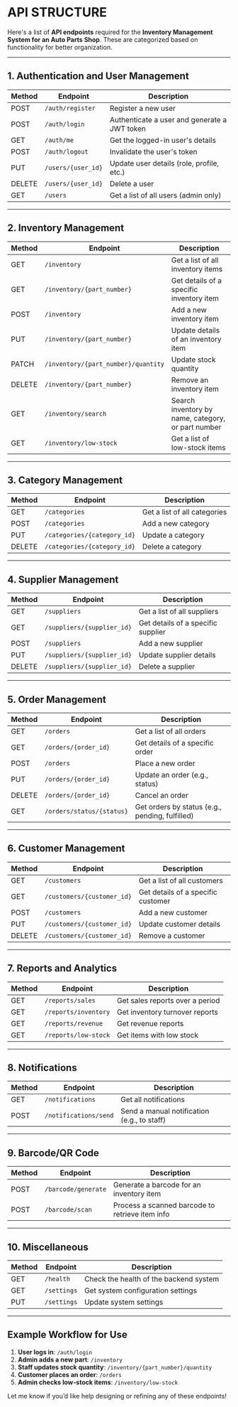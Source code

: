 # API STRUCTURE

Here's a list of **API endpoints** required for the **Inventory Management System for an Auto Parts Shop**. These are categorized based on functionality for better organization.

---

## **1. Authentication and User Management**

| Method | Endpoint                 | Description                                    |
|--------|--------------------------|------------------------------------------------|
| POST   | `/auth/register`         | Register a new user                           |
| POST   | `/auth/login`            | Authenticate a user and generate a JWT token  |
| GET    | `/auth/me`               | Get the logged-in user's details              |
| POST   | `/auth/logout`           | Invalidate the user's token                   |
| PUT    | `/users/{user_id}`       | Update user details (role, profile, etc.)     |
| DELETE | `/users/{user_id}`       | Delete a user                                 |
| GET    | `/users`                 | Get a list of all users (admin only)          |

---

## **2. Inventory Management**

| Method | Endpoint                  | Description                                    |
|--------|---------------------------|------------------------------------------------|
| GET    | `/inventory`              | Get a list of all inventory items             |
| GET    | `/inventory/{part_number}`| Get details of a specific inventory item      |
| POST   | `/inventory`              | Add a new inventory item                      |
| PUT    | `/inventory/{part_number}`| Update details of an inventory item           |
| PATCH  | `/inventory/{part_number}/quantity` | Update stock quantity                  |
| DELETE | `/inventory/{part_number}`| Remove an inventory item                      |
| GET    | `/inventory/search`       | Search inventory by name, category, or part number |
| GET    | `/inventory/low-stock`    | Get a list of low-stock items                 |

---

## **3. Category Management**

| Method | Endpoint                  | Description                                    |
|--------|---------------------------|------------------------------------------------|
| GET    | `/categories`             | Get a list of all categories                  |
| POST   | `/categories`             | Add a new category                            |
| PUT    | `/categories/{category_id}`| Update a category                             |
| DELETE | `/categories/{category_id}`| Delete a category                             |

---

## **4. Supplier Management**

| Method | Endpoint                  | Description                                    |
|--------|---------------------------|------------------------------------------------|
| GET    | `/suppliers`              | Get a list of all suppliers                   |
| GET    | `/suppliers/{supplier_id}`| Get details of a specific supplier            |
| POST   | `/suppliers`              | Add a new supplier                            |
| PUT    | `/suppliers/{supplier_id}`| Update supplier details                       |
| DELETE | `/suppliers/{supplier_id}`| Delete a supplier                             |

---

## **5. Order Management**

| Method | Endpoint                  | Description                                    |
|--------|---------------------------|------------------------------------------------|
| GET    | `/orders`                 | Get a list of all orders                      |
| GET    | `/orders/{order_id}`      | Get details of a specific order               |
| POST   | `/orders`                 | Place a new order                             |
| PUT    | `/orders/{order_id}`      | Update an order (e.g., status)                |
| DELETE | `/orders/{order_id}`      | Cancel an order                               |
| GET    | `/orders/status/{status}` | Get orders by status (e.g., pending, fulfilled) |

---

## **6. Customer Management**

| Method | Endpoint                  | Description                                    |
|--------|---------------------------|------------------------------------------------|
| GET    | `/customers`              | Get a list of all customers                   |
| GET    | `/customers/{customer_id}`| Get details of a specific customer            |
| POST   | `/customers`              | Add a new customer                            |
| PUT    | `/customers/{customer_id}`| Update customer details                       |
| DELETE | `/customers/{customer_id}`| Remove a customer                             |

---

## **7. Reports and Analytics**

| Method | Endpoint                  | Description                                    |
|--------|---------------------------|------------------------------------------------|
| GET    | `/reports/sales`          | Get sales reports over a period               |
| GET    | `/reports/inventory`      | Get inventory turnover reports                |
| GET    | `/reports/revenue`        | Get revenue reports                           |
| GET    | `/reports/low-stock`      | Get items with low stock                      |

---

## **8. Notifications**

| Method | Endpoint                  | Description                                    |
|--------|---------------------------|------------------------------------------------|
| GET    | `/notifications`          | Get all notifications                         |
| POST   | `/notifications/send`     | Send a manual notification (e.g., to staff)   |

---

## **9. Barcode/QR Code**

| Method | Endpoint                  | Description                                    |
|--------|---------------------------|------------------------------------------------|
| POST   | `/barcode/generate`       | Generate a barcode for an inventory item      |
| POST   | `/barcode/scan`           | Process a scanned barcode to retrieve item info|

---

## **10. Miscellaneous**

| Method | Endpoint                  | Description                                    |
|--------|---------------------------|------------------------------------------------|
| GET    | `/health`                 | Check the health of the backend system        |
| GET    | `/settings`               | Get system configuration settings             |
| PUT    | `/settings`               | Update system settings                        |

---

## Example Workflow for Use

1. **User logs in**: `/auth/login`
2. **Admin adds a new part**: `/inventory`
3. **Staff updates stock quantity**: `/inventory/{part_number}/quantity`
4. **Customer places an order**: `/orders`
5. **Admin checks low-stock items**: `/inventory/low-stock`

Let me know if you’d like help designing or refining any of these endpoints!
